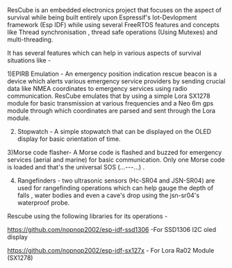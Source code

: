 ResCube is an embedded electronics project that focuses on the aspect of survival while being built entirely upon Espressif's Iot-Devlopment framework (Esp IDF) while using several FreeRTOS features and concepts like Thread synchronisation , thread safe operations (Using Mutexes) and multi-threading. 

It has several features which can help in various aspects of survival situations like -

1)EPIRB Emulation - An emergency position indication rescue beacon is a device which alerts various emergency service providers by sending crucial data like NMEA coordinates to emergency services using radio communication. ResCube emulates that by using a simple Lora SX1278 module for basic transmission at various frequencies and a Neo 6m gps module through which coordinates are parsed and sent through the Lora module.

2) Stopwatch - A simple stopwatch that can be displayed on the OLED display for basic orientation of time.

3)Morse code flasher- A Morse code is flashed and buzzed for emergency services (aerial and marine) for basic communication. Only one Morse code is loaded and that's the universal
SOS (...---...) .

4) Rangefinders - two ultrasonic sensors (Hc-SR04 and JSN-SR04) are used for rangefinding operations which can help gauge the depth of falls , water bodies and even a cave's drop using the jsn-sr04's waterproof probe.

Rescube using the following libraries for its operations -

https://github.com/nopnop2002/esp-idf-ssd1306 -For SSD1306 I2C oled display

https://github.com/nopnop2002/esp-idf-sx127x - For Lora Ra02 Module (SX1278)




